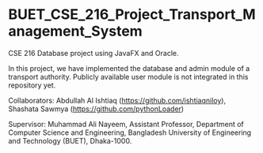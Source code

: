# BUET_CSE_216_Project_Transport_Management_System
CSE 216 Database project using JavaFX and Oracle.

In this project, we have implemented the database and admin module of a transport authority. Publicly available user module is not integrated in this repository yet.

Collaborators:  Abdullah Al Ishtiaq (https://github.com/ishtiaqniloy), Shashata Sawmya (https://github.com/pythonLoader)

Supervisor: Muhammad Ali Nayeem, Assistant Professor, Department of Computer Science and Engineering, Bangladesh University of Engineering and Technology (BUET), Dhaka-1000.


